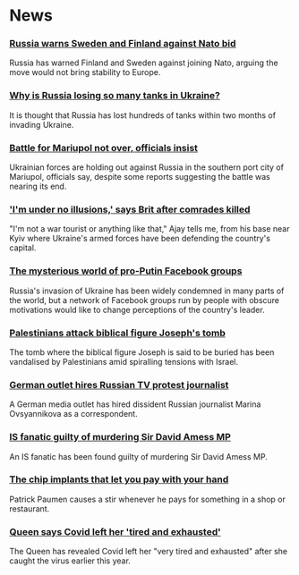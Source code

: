 # News
### [Russia warns Sweden and Finland against Nato bid](https://www.bbc.com/news/world-europe-61066503)
Russia has warned Finland and Sweden against joining Nato, arguing the move would not bring stability to Europe. 
### [Why is Russia losing so many tanks in Ukraine?](https://www.bbc.com/news/world-61021388)
It is thought that Russia has lost hundreds of tanks within two months of invading Ukraine.
### [Battle for Mariupol not over, officials insist](https://www.bbc.com/news/world-europe-61068650)
Ukrainian forces are holding out against Russia in the southern port city of Mariupol, officials say, despite some reports suggesting the battle was nearing its end.
### ['I'm under no illusions,' says Brit after comrades killed](https://www.bbc.com/news/world-europe-61058139)
"I'm not a war tourist or anything like that," Ajay tells me, from his base near Kyiv where Ukraine's armed forces have been defending the country's capital.
### [The mysterious world of pro-Putin Facebook groups](https://www.bbc.com/news/blogs-trending-61012398)
Russia's invasion of Ukraine has been widely condemned in many parts of the world, but a network of Facebook groups run by people with obscure motivations would like to change perceptions of the country's leader. 
### [Palestinians attack biblical figure Joseph's tomb](https://www.bbc.com/news/world-middle-east-61040362)
The tomb where the biblical figure Joseph is said to be buried has been vandalised by Palestinians amid spiralling tensions with Israel.
### [German outlet hires Russian TV protest journalist](https://www.bbc.com/news/world-asia-61071163)
A German media outlet has hired dissident Russian journalist Marina Ovsyannikova as a correspondent.
### [IS fanatic guilty of murdering Sir David Amess MP](https://www.bbc.com/news/uk-england-essex-61026210)
An IS fanatic has been found guilty of murdering Sir David Amess MP.
### [The chip implants that let you pay with your hand](https://www.bbc.com/news/business-61008730)
Patrick Paumen causes a stir whenever he pays for something in a shop or restaurant.
### [Queen says Covid left her 'tired and exhausted'](https://www.bbc.com/news/uk-60998927)
The Queen has revealed Covid left her "very tired and exhausted" after she caught the virus earlier this year.
